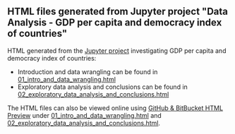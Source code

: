 ## HTML files generated from Jupyter project "Data Analysis - GDP per capita and democracy index of countries"

HTML generated from the [Jupyter project](../project) investigating GDP per capita and democracy index of countries:
- Introduction and data wrangling can be found in 
  [01_intro_and_data_wrangling.html](./01_intro_and_data_wrangling.html)
- Exploratory data analysis and conclusions can be found in 
  [02_exploratory_data_analysis_and_conclusions.html](./02_exploratory_data_analysis_and_conclusions.html)  

The HTML files can also be viewed online using [GitHub & BitBucket HTML Preview](https://github.com/htmlpreview/htmlpreview.github.com) under
[01_intro_and_data_wrangling.html](https://htmlpreview.github.io/?https://github.com/drdtr/udacity-data-analyst-project-2-introduction-to-data-analysis/blob/main/project-html-generated/01_intro_and_data_wrangling.html)
and [02_exploratory_data_analysis_and_conclusions.html](https://htmlpreview.github.io/?https://github.com/drdtr/udacity-data-analyst-project-2-introduction-to-data-analysis/blob/main/project-html-generated/02_exploratory_data_analysis_and_conclusions.html).
